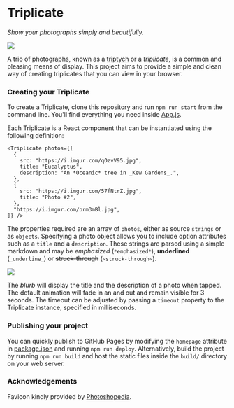 # Triplicate

*Show your photographs simply and beautifully.*

<img src="https://i.imgur.com/cGJuJng.jpg" />

A trio of photographs, known as a [triptych](https://en.wikipedia.org/wiki/Triptych#In_photography) or a *triplicate*, is a common and pleasing means of display. This project aims to provide a simple and clean way of creating triplicates that you can view in your browser.

### Creating your Triplicate

To create a Triplicate, clone this repository and run `npm run start` from the command line. You'll find everything you need inside [App.js](src/App.js).

Each Triplicate is a React component that can be instantiated using the following definition:

```
<Triplicate photos={[
  {
    src: "https://i.imgur.com/qOzvV95.jpg",
    title: "Eucalyptus",
    description: "An *Oceanic* tree in _Kew Gardens_.",
  },
  {
    src: "https://i.imgur.com/57fNtrZ.jpg",
    title: "Photo #2",
  },
  "https://i.imgur.com/brm3mBl.jpg",
]} />
```

The properties required are an array of `photos`, either as source `strings` or as `objects`. Specifying a photo object allows you to include option attributes such as a `title` and a `description`. These strings are parsed using a simple markdown and may be *emphasized* (`*emphasized*`), __underlined__ (`_underline_`) or ~~struck-through~~ (`~struck-through~`).

<img src="https://i.imgur.com/bK42Vxb.png" />

The *blurb* will display the title and the description of a photo when tapped. The default animation will fade in an and out and remain visible for 3 seconds. The timeout can be adjusted by passing a `timeout` property to the Triplicate instance, specified in milliseconds.

### Publishing your project

You can quickly publish to GitHub Pages by modifying the `homepage` attribute in [package.json](package.json) and running `npm run deploy`. Alternatively, build the project by running `npm run build` and host the static files inside the `build/` directory on your web server.

### Acknowledgements

Favicon kindly provided by [Photoshopedia](http://www.photoshopedia.com/).

